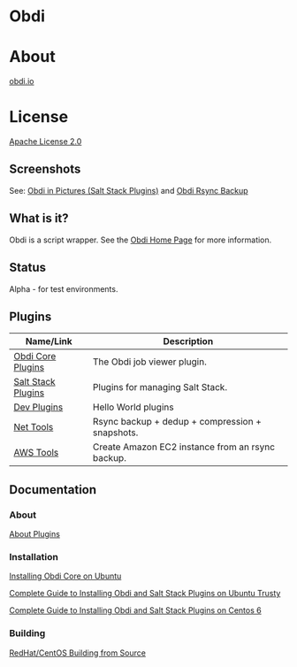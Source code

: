 # Obdi

# About

[obdi.io](http://obdi.io)

# License

[Apache License 2.0](http://choosealicense.com/licenses/apache-2.0/#)

## Screenshots

See: 
[Obdi in Pictures (Salt Stack Plugins)](http://blogger.smorg.co.uk/2015/01/obdi-in-pictures.html)
and
[Obdi Rsync Backup](http://rsyncbackup.obdi.io/)

## What is it?

Obdi is a script wrapper. See the [Obdi Home Page](http://obdi.io) for more information.

## Status

Alpha - for test environments.

## Plugins

| Name/Link          | Description  |
|--------------------|-------------------------------------------------------|
| [Obdi Core Plugins](https://github.com/mclarkson/obdi-core-repository.git) | The Obdi job viewer plugin. |
| [Salt Stack Plugins](https://github.com/mclarkson/obdi-salt-repository.git) | Plugins for managing Salt Stack. |
| [Dev Plugins](https://github.com/mclarkson/obdi-dev-repository.git)| Hello World plugins |
| [Net Tools](https://github.com/mclarkson/obdi-nettools-repository.git)| Rsync backup + dedup + compression + snapshots. |
| [AWS Tools](https://github.com/mclarkson/obdi-awstools-repository.git)| Create Amazon EC2 instance from an rsync backup. |

## Documentation

### About

[About Plugins](https://github.com/mclarkson/obdi/blob/master/doc/plugins.md)

### Installation

[Installing Obdi Core on Ubuntu](https://github.com/mclarkson/obdi/blob/master/doc/ubuntu_install.md)

[Complete Guide to Installing Obdi and Salt Stack Plugins on Ubuntu Trusty](https://github.com/mclarkson/obdi-salt-repository/blob/master/docs/ubuntu_guide.md)

[Complete Guide to Installing Obdi and Salt Stack Plugins on Centos 6](https://github.com/mclarkson/obdi-salt-repository/blob/master/docs/centos_guide.md)

### Building

[RedHat/CentOS Building from Source](https://github.com/mclarkson/obdi/blob/master/doc/redhat_build.md)

